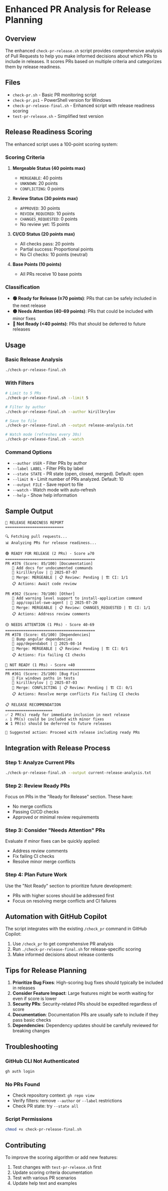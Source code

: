 # Enhanced PR Analysis for Release Planning

## Overview

The enhanced `check-pr-release.sh` script provides comprehensive analysis of Pull Requests to help you make informed decisions about which PRs to include in releases. It scores PRs based on multiple criteria and categorizes them by release readiness.

## Files

- `check-pr.sh` - Basic PR monitoring script
- `check-pr.ps1` - PowerShell version for Windows
- `check-pr-release-final.sh` - Enhanced script with release readiness scoring
- `test-pr-release.sh` - Simplified test version

## Release Readiness Scoring

The enhanced script uses a 100-point scoring system:

### Scoring Criteria

1. **Mergeable Status (40 points max)**
   - `MERGEABLE`: 40 points
   - `UNKNOWN`: 20 points  
   - `CONFLICTING`: 0 points

2. **Review Status (30 points max)**
   - `APPROVED`: 30 points
   - `REVIEW_REQUIRED`: 10 points
   - `CHANGES_REQUESTED`: 0 points
   - No review yet: 15 points

3. **CI/CD Status (20 points max)**
   - All checks pass: 20 points
   - Partial success: Proportional points
   - No CI checks: 10 points (neutral)

4. **Base Points (10 points)**
   - All PRs receive 10 base points

### Classification

- **🟢 Ready for Release (≥70 points)**: PRs that can be safely included in the next release
- **🟡 Needs Attention (40-69 points)**: PRs that could be included with minor fixes
- **🔴 Not Ready (<40 points)**: PRs that should be deferred to future releases

## Usage

### Basic Release Analysis
```bash
./check-pr-release-final.sh
```

### With Filters
```bash
# Limit to 5 PRs
./check-pr-release-final.sh --limit 5

# Filter by author
./check-pr-release-final.sh --author kirillkrylov

# Save to file
./check-pr-release-final.sh --output release-analysis.txt

# Watch mode (refreshes every 30s)
./check-pr-release-final.sh --watch
```

### Command Options

- `--author USER` - Filter PRs by author
- `--label LABEL` - Filter PRs by label
- `--state STATE` - PR state (open, closed, merged). Default: open
- `--limit N` - Limit number of PRs analyzed. Default: 10
- `--output FILE` - Save report to file
- `--watch` - Watch mode with auto-refresh
- `--help` - Show help information

## Sample Output

```
🎯 RELEASE READINESS REPORT
==========================

🔍 Fetching pull requests...
📊 Analyzing PRs for release readiness...

🟢 READY FOR RELEASE (2 PRs) - Score ≥70
========================================
PR #376 (Score: 85/100) [Documentation]
   📝 Add docs for undocumented commands
   👤 kirillkrylov | 📅 2025-07-07  
   🔀 Merge: MERGEABLE | 📋 Review: Pending | 🏗️ CI: 1/1
   📋 Actions: Await code review

PR #362 (Score: 70/100) [Other]
   📝 Add warning level support to install-application command
   👤 app/copilot-swe-agent | 📅 2025-07-20  
   🔀 Merge: MERGEABLE | 📋 Review: CHANGES_REQUESTED | 🏗️ CI: 1/1
   📋 Actions: Address review comments

🟡 NEEDS ATTENTION (1 PRs) - Score 40-69
========================================
PR #378 (Score: 65/100) [Dependencies]
   📝 Bump angular dependencies
   👤 app/dependabot | 📅 2025-08-14  
   🔀 Merge: MERGEABLE | 📋 Review: Pending | 🏗️ CI: 0/1
   📋 Actions: Fix failing CI checks

🔴 NOT READY (1 PRs) - Score <40
========================================
PR #361 (Score: 25/100) [Bug Fix]
   📝 Fix windows paths in tests
   👤 kirillkrylov | 📅 2025-07-03  
   🔀 Merge: CONFLICTING | 📋 Review: Pending | 🏗️ CI: 0/1
   📋 Actions: Resolve merge conflicts Fix failing CI checks

📋 RELEASE RECOMMENDATION
=====================
✅ 2 PR(s) ready for immediate inclusion in next release
⚠️ 1 PR(s) could be included with minor fixes  
❌ 1 PR(s) should be deferred to future releases

🚀 Suggested action: Proceed with release including ready PRs
```

## Integration with Release Process

### Step 1: Analyze Current PRs
```bash
./check-pr-release-final.sh --output current-release-analysis.txt
```

### Step 2: Review Ready PRs
Focus on PRs in the "Ready for Release" section. These have:
- No merge conflicts
- Passing CI/CD checks
- Approved or minimal review requirements

### Step 3: Consider "Needs Attention" PRs
Evaluate if minor fixes can be quickly applied:
- Address review comments
- Fix failing CI checks
- Resolve minor merge conflicts

### Step 4: Plan Future Work
Use the "Not Ready" section to prioritize future development:
- PRs with higher scores should be addressed first
- Focus on resolving merge conflicts and CI failures

## Automation with GitHub Copilot

The script integrates with the existing `/check_pr` command in GitHub Copilot:

1. Use `/check_pr` to get comprehensive PR analysis
2. Run `./check-pr-release-final.sh` for release-specific scoring
3. Make informed decisions about release contents

## Tips for Release Planning

1. **Prioritize Bug Fixes**: High-scoring bug fixes should typically be included in releases
2. **Consider Feature Impact**: Large features might be worth waiting for even if score is lower
3. **Security PRs**: Security-related PRs should be expedited regardless of score
4. **Documentation**: Documentation PRs are usually safe to include if they pass basic checks
5. **Dependencies**: Dependency updates should be carefully reviewed for breaking changes

## Troubleshooting

### GitHub CLI Not Authenticated
```bash
gh auth login
```

### No PRs Found
- Check repository context: `gh repo view`
- Verify filters: remove `--author` or `--label` restrictions
- Check PR state: try `--state all`

### Script Permissions
```bash
chmod +x check-pr-release-final.sh
```

## Contributing

To improve the scoring algorithm or add new features:

1. Test changes with `test-pr-release.sh` first
2. Update scoring criteria documentation
3. Test with various PR scenarios
4. Update help text and examples
